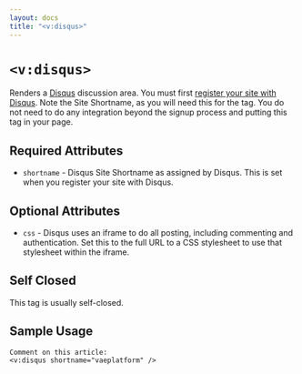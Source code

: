 ```yaml
---
layout: docs
title: "<v:disqus>"
---
```


# `<v:disqus>`

Renders a [Disqus](http://disqus.com/) discussion area. You must first
[register your site with Disqus](http://disqus.com/comments/register/).
Note the Site Shortname, as you will need this for the tag. You do not
need to do any integration beyond the signup process and putting this
tag in your page.

## Required Attributes

-   `shortname` - Disqus Site Shortname as assigned by Disqus. This is
    set when you register your site with Disqus.

## Optional Attributes

-   `css` - Disqus uses an iframe to do all posting, including
    commenting and authentication. Set this to the full URL to a CSS
    stylesheet to use that stylesheet within the iframe.

## Self Closed

This tag is usually self-closed.

## Sample Usage

    Comment on this article:
    <v:disqus shortname="vaeplatform" />
